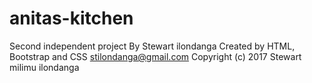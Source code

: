 # anitas-kitchen
Second independent project
By Stewart ilondanga
Created by HTML, Bootstrap and CSS
stilondanga@gmail.com
Copyright (c) 2017 Stewart milimu ilondanga
